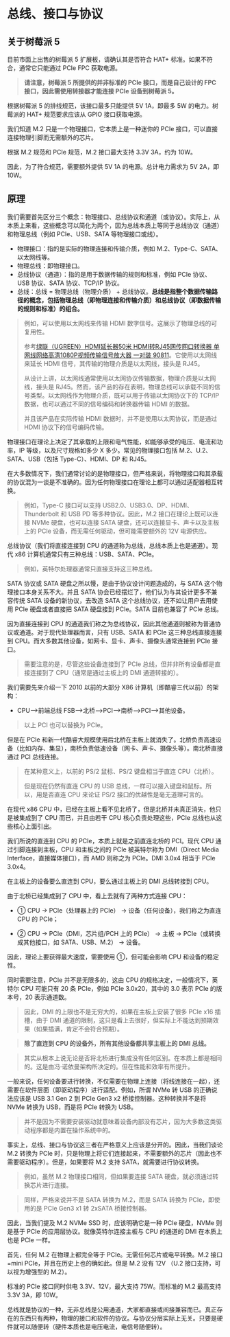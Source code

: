 # 总线、接口与协议

## 关于树莓派 5

目前市面上出售的树莓派 5 扩展板，请确认其是否符合 HAT+ 标准。如果不符合，通常它只能通过 PCIe FPC 获取电源。

>**请注意，树莓派 5 所提供的并非标准的 PCIe 接口，而是自己设计的 FPC 接口，因此需使用转接器才能连接 PCIe 设备到树莓派 5。** 

根据树莓派 5 的排线规范，该接口最多只能提供 5V 1A，即最多 5W 的电力。树莓派的 HAT+ 规范要求应该从 GPIO 接口获取电源。

我们知道 M.2 只是一个物理接口，它本质上是一种迷你的 PCIe 接口，可以直接连接物理引脚而无需额外的芯片。

根据 M.2 规范和 PCIe 规范，M.2 接口最大支持 3.3V 3A，约为 10W。

因此，为了符合规范，需要额外提供 5V 1A 的电源。总计电力需求为 5V 2A，即 10W。

## 原理

我们需要首先区分三个概念：物理接口、总线协议和通道（或协议）。实际上，从本质上来看，这些概念可以简化为两个，因为总线本质上等同于总线协议（通道）和物理总线（例如 PCIe、USB、SATA 等物理接口或线）。


- 物理接口：指的是实际的物理连接和传输介质，例如 M.2、Type-C、SATA、以太网线等。
- 物理总线：即物理接口。
- 总线协议（通道）：指的是用于数据传输的规则和标准，例如 PCIe 协议、USB 协议、SATA 协议、TCP/IP 协议。
- 总线：总线 = 物理总线（物理介质） + 总线协议。**总线是指整个数据传输路径的概念，包括物理总线（即物理连接和传输介质）和总线协议（即数据传输的规则和标准）的组合。**


>例如，可以使用以太网线来传输 HDMI 数字信号。这展示了物理总线的可复用性。
>
>参考[绿联（UGREEN）HDMI延长器50米 HDMI转RJ45网传网口转换器 单网线网络高清1080P视频传输信号放大器 一对装 90811](https://item.jd.com/100053619301.html)。它使用以太网线来延长 HDMI 信号，其传输的物理介质是以太网线，接头是 RJ45。
>
>从设计上讲，以太网线通常使用以太网协议传输数据，物理介质是以太网线，接头是 RJ45。然而，该产品的存在表明，物理总线可以承载不同的信号类型。以太网线作为物理介质，既可以用于传输以太网协议下的 TCP/IP 数据，也可以通过不同的信号编码和转换器传输 HDMI 的数据。
>
>并且该产品在实际传输 HDMI 数据时，并不是使用以太网协议，而是通过 HDMI 协议下的信号编码传输。


物理接口在理论上决定了其承载的上限和电气性能，如能够承受的电压、电流和功率，IP 等级，以及尺寸规格如多少 X 多少。常见的物理接口包括 M.2、U.2、SATA、USB（包括 Type-C）、HDMI、DP 和 RJ45。

在大多数情况下，我们通常讨论的是物理接口，但严格来说，将物理接口和其承载的协议混为一谈是不准确的。因为任何物理接口在理论上都可以通过适配器相互转换。

>例如，Type-C 接口可以支持 USB2.0、USB3.0、DP、HDMI、Thunderbolt 和 USB PD 等多种协议。因此，M.2 接口在理论上既可以连接 NVMe 硬盘，也可以连接 SATA 硬盘，还可以连接显卡、声卡以及主板上的 PCIe 设备，而无需任何驱动，但可能需要额外的 12V 电源供应。

总线协议（我们将直接连接到 CPU 的通道称为总线，总线本质上也是通道）。现代 x86 计算机通常只有三种总线：USB、SATA、PCIe。

>例如，英特尔处理器通常只直接支持这三种总线。

SATA 协议或 SATA 硬盘之所以慢，是由于协议设计问题造成的，与 SATA 这个物理接口本身关系不大。并且 SATA 协会已经摆烂了，他们认为与其设计更多不兼容传统 SATA 设备的新协议，去改造 SATA 这个总线协议，还不如让用户去用使用 PCIe 硬盘或者直接把 SATA 硬盘接到 PCIe。SATA 目前也兼容了 PCIe 总线。

因为直接连接到 CPU 的通道我们称之为总线协议，因此其他通道则被称为普通协议或通道。对于现代处理器而言，只有 USB、SATA 和 PCIe 这三种总线直接连接到 CPU。而大多数其他设备，如网卡、显卡、声卡、摄像头通常连接到 PCIe 接口。

>需要注意的是，尽管这些设备连接到了 PCIe 总线，但并非所有设备都是直接连接到了 CPU（通常是通过主板上的 DMI 通道转接的）。

我们需要先来介绍一下 2010 以前的大部分 X86 计算机（即酷睿三代以前）的架构：

- CPU——>前端总线 FSB—>北桥—>PCI—>南桥—>PCI—>其他设备。

>以上 PCI 也可以替换为 PCIe。

但是在 PCIe 和新一代酷睿大规模使用后北桥在主板上就消失了。北桥负责高速设备（比如内存、集显），南桥负责低速设备（网卡、声卡、摄像头等）。南北桥直接通过 PCI 总线连接。

>在某种意义上，以前的 PS/2 鼠标、PS/2 键盘相当于直连 CPU（北桥）。
>
>但是现在仍然有直连 CPU 的 USB 总线，一样可以接入键盘和鼠标。所以，用是否直连 CPU 来论证 PS/2 接口的优越性是毫无道理可言的。

在现代 x86 CPU 中，已经在主板上看不见北桥了，但是北桥并未真正消失，他只是被集成到了 CPU 而已，并且由若干 CPU 核心负责处理这些，PCIe 总线也从这些核心上面引出。

我们所说的直连到 CPU 的 PCIe，本质上就是之前直连北桥的 PCI。现代 CPU 通过引脚连接到主板，CPU 和主板之间的 PCIe 被英特尔称为 DMI（Direct Media Interface，直接媒体接口），而 AMD 则称之为 PCIe。DMI 3.0x4 相当于 PCIe 3.0x4。

在主板上的设备要么直连到 CPU，要么通过主板上的 DMI 总线转接到 CPU。

由于北桥已经集成到了 CPU 中，看上去就有了两种方式连接 CPU：

- ① CPU -> PCIe（处理器上的 PCIe） -> 设备（任何设备），我们称之为直连 CPU 的 PCIe；

- ② CPU -> PCIe（DMI，芯片组/PCH 上的 PCIe） -> 主板 -> PCIe（或转换成其他接口，如 SATA、USB、M.2） -> 设备。

因此，理论上要获得最大速度，需要使用 ①，但可能会影响 CPU 和设备的稳定性。

同时需要注意，PCIe 并不是无限多的，这由 CPU 的规格决定，一般情况下，英特尔 CPU 可能只有 20 条 PCIe，例如 PCIe 3.0x20，其中的 3.0 表示 PCIe 的版本号，20 表示通道数。

>因此，DMI 的上限也不是无穷大的，如果在主板上安装了很多 PCIe x16 插槽，由于 DMI 通道的限制，这只是看上去很好，但实际上不能达到预期效果（如果插满，肯定不会符合预期）。

>**除了直连到 CPU 的设备外，所有其他设备都共享主板上的 DMI 总线。**

>其实从根本上说无论是否将北桥进行集成没有任何区别。在本质上都是相同的。这是由冯·诺依曼架构所决定的。但在性能和效率有所提升。


一般来说，任何设备要进行转换，不仅需要在物理上连接（将线连接在一起），还需要在软件层面（即驱动程序）进行适配。例如，所谓 NVMe 转 USB 的正确说法应该是 USB 3.1 Gen 2 到 PCIe Gen3 x2 桥接控制器。这种转换并不是将 NVMe 转换为 USB，而是将 PCIe 转换为 USB。

>并不是因为不需要安装驱动就意味着设备内部没有芯片，因为大多数这类驱动程序都是内置在操作系统中的。

事实上，总线、接口与协议这三者在严格意义上应该是分开的。因此，当我们谈论 M.2 转换为 PCIe 时，只是物理上将它们连接起来，不需要额外的芯片（因此也不需要驱动程序）。但是，如果要将 M.2 支持 SATA，就需要进行协议转换。

>例如，虽然 M.2 物理接口相同，但如果要连接 SATA 硬盘，就必须通过转换芯片进行连接。

>同样，严格来说并不是 SATA 转换为 M.2，而是 SATA 转换为 PCIe，即使用的是 PCIe Gen3 x1 转 2xSATA 桥接控制器。

因此，当我们提及 M.2 NVMe SSD 时，应该明确它是一种 PCIe 硬盘，NVMe 则是基于 PCIe 的应用层协议。就像英特尔连接主板与 CPU 的通道的 DMI 在本质上也是 PCIe 一样。

首先，任何 M.2 在物理上都完全等于 PCIe。无需任何芯片或电平转换。M.2 接口=mini PCIe，并且在历史上也的确如此。但是 M.2 没有 12V （U.2 接口支持，可以视为增强型的 M.2）。

标准的 PCIe 接口同时供电 3.3V、12V，最大支持 75W。而标准的 M.2 最高支持 3.3V 3A，即 10W。

总线就是协议的一种，无非总线是公用通道，大家都直接或间接兼容而已。真正存在的东西只有两种，物理的接口和软件的协议。与协议分层实际上无关。只要是硬件就可以随便转（硬件本质也是电压电流，电信号随便转）。
